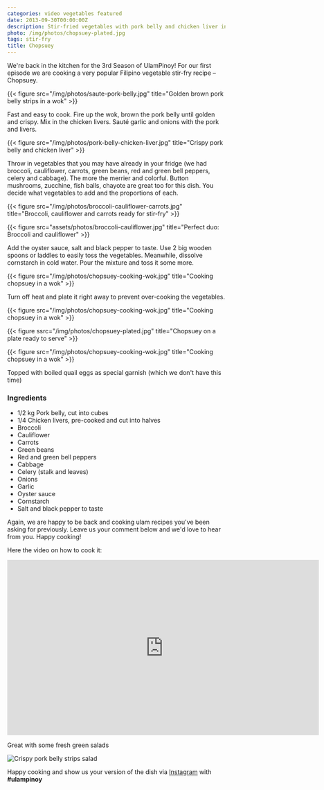 ```yaml
---
categories: video vegetables featured
date: 2013-09-30T00:00:00Z
description: Stir-fried vegetables with pork belly and chicken liver in oyster sauce
photo: /img/photos/chopsuey-plated.jpg
tags: stir-fry
title: Chopsuey
---
```


We're back in the kitchen for the 3rd Season of UlamPinoy! For our first episode we are cooking a very popular Filipino vegetable stir-fry recipe – Chopsuey.

{{< figure src="/img/photos/saute-pork-belly.jpg" title="Golden brown pork belly strips in a wok" >}}

Fast and easy to cook. Fire up the wok, brown the pork belly until golden and crispy. Mix in the chicken livers. Sauté garlic and onions with the pork and livers.

{{< figure src="/img/photos/pork-belly-chicken-liver.jpg" title="Crispy pork belly and chicken liver" >}}

Throw in vegetables that you may have already in your fridge (we had broccoli, cauliflower, carrots, green beans, red and green bell peppers, celery and cabbage). The more the merrier and colorful. Button mushrooms, zucchine, fish balls, chayote are great too for this dish. You decide what vegetables to add and the proportions of each.

{{< figure src="/img/photos/broccoli-cauliflower-carrots.jpg" title="Broccoli, cauliflower and carrots ready for stir-fry" >}}

{{< figure src="assets/photos/broccoli-cauliflower.jpg" title="Perfect duo: Broccoli and cauliflower" >}}

Add the oyster sauce, salt and black pepper to taste. Use 2 big wooden spoons or laddles to easily toss the vegetables. Meanwhile, dissolve cornstarch in cold water. Pour the mixture and toss it some more.

{{< figure src="/img/photos/chopsuey-cooking-wok.jpg" title="Cooking chopsuey in a wok" >}}

Turn off heat and plate it right away to prevent over-cooking the vegetables.

{{< figure src="/img/photos/chopsuey-cooking-wok.jpg" title="Cooking chopsuey in a wok" >}}

{{< figure ssrc="/img/photos/chopsuey-plated.jpg" title="Chopsuey on a plate ready to serve" >}}

{{< figure src="/img/photos/chopsuey-cooking-wok.jpg" title="Cooking chopsuey in a wok" >}}

Topped with boiled quail eggs as special garnish (which we don't have this time)

### Ingredients
* 1/2 kg Pork belly, cut into cubes
* 1/4 Chicken livers, pre-cooked and cut into halves
* Broccoli
* Cauliflower
* Carrots
* Green beans
* Red and green bell peppers
* Cabbage
* Celery (stalk and leaves)
* Onions
* Garlic
* Oyster sauce
* Cornstarch
* Salt and black pepper to taste

Again, we are happy to be back and cooking ulam recipes you've been asking for previously. Leave us your comment below and we'd love to hear from you. Happy cooking!

Here the video on how to cook it:

<div class="video-holder">
<iframe width="720" height="405" src="https://www.youtube.com/embed/vtYoKYwEInQ?rel=0&amp;controls=0&amp;showinfo=0" frameborder="0" allowfullscreen></iframe>
</div>

Great with some fresh green salads

![Crispy pork belly strips salad](/img/photos/crispy-pork-belly-salad.jpg)

Happy cooking and show us your version of the dish via [Instagram](https://instagram.com/ulampinoy/) with **#ulampinoy**

